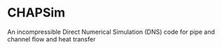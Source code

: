 # CHAPSim
An incompressible Direct Numerical Simulation (DNS) code for pipe and channel flow and heat transfer
